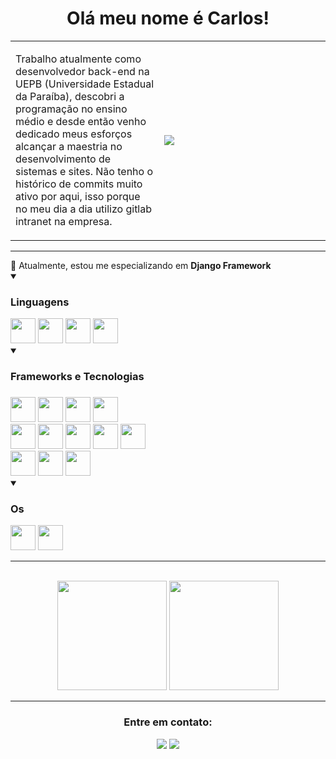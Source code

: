 <h1 align="center">Olá meu nome é Carlos!</h1>

<!-- Criando uma table para criar uma borda em volta da descrição -->
<table>
  <tbody>
    <tr>
      <td width='max' height='200px'>
        <p>Trabalho atualmente como desenvolvedor back-end na UEPB (Universidade Estadual da Paraíba), descobri a programação no ensino médio e desde então venho dedicado meus esforços alcançar a maestria no desenvolvimento de sistemas e sites. Não tenho o histórico de commits muito ativo por aqui, isso porque no meu dia a dia utilizo gitlab intranet na empresa.</p>
      </td>
      <td width='250px'>
        <!-- Imagem em svg do cara no computador -->
        <img align="left" src="https://github.com/SmokeDevL/SmokeDevL/blob/main/developer-activity-animate.svg">
      </td>
    </tr>
  </tbody>
</table>

---

<div align="left">
  🌱 Atualmente, estou me especializando em <strong>Django Framework</strong><br>

  <details open>
    <summary><h3>Linguagens</h3></summary>
    <img loading='lazy' width='40px' height='40px' src="https://cdn.jsdelivr.net/gh/devicons/devicon/icons/python/python-original.svg" />
    <img loading='lazy' width='40px' height='40px' src="https://cdn.jsdelivr.net/gh/devicons/devicon/icons/bash/bash-original.svg" />
    <img loading='lazy' width='40px' height='40px' src="https://cdn.jsdelivr.net/gh/devicons/devicon/icons/javascript/javascript-original.svg" />
    <img loading='lazy' width='40px' height='40px' src="https://cdn.jsdelivr.net/gh/devicons/devicon@latest/icons/typescript/typescript-original.svg" />
  </details>

  <details open>
    <summary><h3>Frameworks e Tecnologias<h3></summary>
    <img loading='lazy' width='40px' height='40px' src="https://cdn.jsdelivr.net/gh/devicons/devicon@latest/icons/vuejs/vuejs-original-wordmark.svg" />
    <img loading='lazy' width='40px' height='40px' src="https://cdn.jsdelivr.net/gh/devicons/devicon@latest/icons/tailwindcss/tailwindcss-original.svg" />
    <img loading='lazy' width='40px' height='40px' src="https://cdn.jsdelivr.net/gh/devicons/devicon/icons/html5/html5-original.svg" />
    <img loading='lazy' width='40px' height='40px' src="https://cdn.jsdelivr.net/gh/devicons/devicon/icons/css3/css3-original.svg" />
    <br>
    <img loading='lazy' width='40px' height='40px' src="https://cdn.jsdelivr.net/gh/devicons/devicon/icons/django/django-plain.svg" />
    <img loading='lazy' width='40px' height='40px' src="https://cdn.jsdelivr.net/gh/devicons/devicon@latest/icons/djangorest/djangorest-original-wordmark.svg" />
    <img loading='lazy' width='40px' height='40px' src="https://cdn.jsdelivr.net/gh/devicons/devicon@latest/icons/nodejs/nodejs-original-wordmark.svg" />
    <img loading='lazy' width='40px' height='40px' src="https://cdn.jsdelivr.net/gh/devicons/devicon@latest/icons/express/express-original-wordmark.svg" />
    <img loading='lazy' width='40px' height='40px' src="https://cdn.jsdelivr.net/gh/devicons/devicon@latest/icons/prisma/prisma-original-wordmark.svg" />
    <br>
    <img loading='lazy' width='40px' height='40px' src="https://cdn.jsdelivr.net/gh/devicons/devicon/icons/postgresql/postgresql-original.svg" />
    <img loading='lazy' width='40px' height='40px' src="https://cdn.jsdelivr.net/gh/devicons/devicon/icons/mysql/mysql-original-wordmark.svg" />
    <img loadinz='lazy' width='40px' height='40px' src="https://cdn.jsdelivr.net/gh/devicons/devicon/icons/docker/docker-original.svg" />
  </details>

  <details open>
    <summary><h3>Os</h3></summary>
    <img loading='lazy' width='40px' height='40px' src="https://cdn.jsdelivr.net/gh/devicons/devicon@latest/icons/linux/linux-original.svg" />
    <img loading='lazy' width='40px' height='40px' src="https://cdn.jsdelivr.net/gh/devicons/devicon@latest/icons/windows8/windows8-original.svg" />
  </details>
</div>

---

<br>

<!-- Exibindo a tabela de commits -->
<div align="center">
  <img loading='lazy' height="175rem" src="https://github-readme-stats.vercel.app/api?username=LopesLs&show_icons=true&theme=github_dark&count_private=true&locale=pt-br&custom_title=Detalhes sobre mim&gradient=true&border_radius=20px&hide=stars,issues,contribs&layout=compact"/>
  <img loading="lazy" height="175rem" src="https://github-readme-stats.vercel.app/api/top-langs/?username=LopesLs&layout=compact&langs_count=7&theme=github_dark&border_radius=20px&locale=pt-br"/>
</div>	

---

<div align="center">
  <h3>Entre em contato:</h3>
  <p>
    <a href="maito:lopes.carlos.host@gmail.com" target="_blank"><img src="https://custom-icon-badges.demolab.com/badge/-lopes.carlos.host@gmail.com-4c8eda?style=for-the-badge&logo=mention&logoColor=white"></a>
    <a href="https://www.linkedin.com/in/lopeslsdev/" target="_blank"><img src="https://custom-icon-badges.demolab.com/badge/-LinkedIn-4c8eda?style=for-the-badge&logo=linkedin&logoColor=white"></a>
  </p>
</div>
